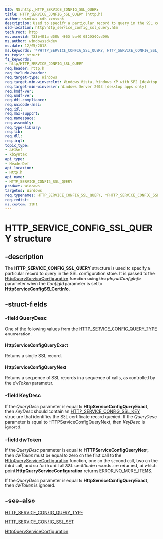 ```yaml
---
UID: NS:http._HTTP_SERVICE_CONFIG_SSL_QUERY
title: HTTP_SERVICE_CONFIG_SSL_QUERY (http.h)
author: windows-sdk-content
description: Used to specify a particular record to query in the SSL configuration store.
old-location: http\http_service_config_ssl_query.htm
tech.root: http
ms.assetid: 733b451a-d35b-4b83-ba49-0529309cd99b
ms.author: windowssdkdev
ms.date: 12/05/2018
ms.keywords: '*PHTTP_SERVICE_CONFIG_SSL_QUERY, HTTP_SERVICE_CONFIG_SSL_QUERY, HTTP_SERVICE_CONFIG_SSL_QUERY structure [HTTP], PHTTP_SERVICE_CONFIG_SSL_QUERY, PHTTP_SERVICE_CONFIG_SSL_QUERY structure pointer [HTTP], _http_http_service_config_ssl_query, http.http_service_config_ssl_query, http/HTTP_SERVICE_CONFIG_SSL_QUERY, http/PHTTP_SERVICE_CONFIG_SSL_QUERY'
ms.topic: struct
f1_keywords:
- http/HTTP_SERVICE_CONFIG_SSL_QUERY
req.header: http.h
req.include-header: 
req.target-type: Windows
req.target-min-winverclnt: Windows Vista, Windows XP with SP2 [desktop apps only]
req.target-min-winversvr: Windows Server 2003 [desktop apps only]
req.kmdf-ver: 
req.umdf-ver: 
req.ddi-compliance: 
req.unicode-ansi: 
req.idl: 
req.max-support: 
req.namespace: 
req.assembly: 
req.type-library: 
req.lib: 
req.dll: 
req.irql: 
topic_type:
- APIRef
- kbSyntax
api_type:
- HeaderDef
api_location:
- Http.h
api_name:
- HTTP_SERVICE_CONFIG_SSL_QUERY
product: Windows
targetos: Windows
req.typenames: HTTP_SERVICE_CONFIG_SSL_QUERY, *PHTTP_SERVICE_CONFIG_SSL_QUERY
req.redist: 
ms.custom: 19H1
---
```


# HTTP_SERVICE_CONFIG_SSL_QUERY structure


## -description


The 
<b>HTTP_SERVICE_CONFIG_SSL_QUERY</b> structure is used to specify a particular record to query in the SSL configuration store. It is passed to the 
<a href="https://docs.microsoft.com/windows/desktop/api/http/nf-http-httpqueryserviceconfiguration">HttpQueryServiceConfiguration</a> function using the <i>pInputConfigInfo</i> parameter when the <i>ConfigId</i> parameter is set to <b>HttpServiceConfigSSLCertInfo</b>.


## -struct-fields




### -field QueryDesc

One of the  following values from the <a href="https://docs.microsoft.com/windows/desktop/api/http/ne-http-_http_service_config_query_type">HTTP_SERVICE_CONFIG_QUERY_TYPE</a> enumeration. 







#### HttpServiceConfigQueryExact

Returns a single SSL record.



#### HttpServiceConfigQueryNext

Returns a sequence of SSL records in a sequence of calls, as controlled by the <i>dwToken</i> parameter.


### -field KeyDesc

If the <i>QueryDesc</i> parameter is equal to <b>HttpServiceConfigQueryExact</b>, then <i>KeyDesc</i> should contain an 
<a href="https://docs.microsoft.com/windows/desktop/api/http/ns-http-_http_service_config_ssl_key">HTTP_SERVICE_CONFIG_SSL_KEY</a> structure that identifies the SSL certificate record queried. If the <i>QueryDesc</i> parameter is equal to HTTPServiceConfigQueryNext, then <i>KeyDesc</i> is ignored.


### -field dwToken

If the <i>QueryDesc</i> parameter is equal to <b>HTTPServiceConfigQueryNext</b>, then <i>dwToken</i> must be equal to zero on the first call to the 
<a href="https://docs.microsoft.com/windows/desktop/api/http/nf-http-httpqueryserviceconfiguration">HttpQueryServiceConfiguration</a> function, one on the second call, two on the third call, and so forth until all SSL certificate records are returned, at which point 
<b>HttpQueryServiceConfiguration</b> returns ERROR_NO_MORE_ITEMS. 




If the <i>QueryDesc</i> parameter is equal to <b>HttpServiceConfigQueryExact</b>, then <i>dwToken</i> is ignored.


## -see-also




<a href="https://docs.microsoft.com/windows/desktop/api/http/ne-http-_http_service_config_query_type">HTTP_SERVICE_CONFIG_QUERY_TYPE</a>



<a href="https://docs.microsoft.com/windows/desktop/api/http/ns-http-http_service_config_ssl_set">HTTP_SERVICE_CONFIG_SSL_SET</a>



<a href="https://docs.microsoft.com/windows/desktop/api/http/nf-http-httpqueryserviceconfiguration">HttpQueryServiceConfiguration</a>
 

 

